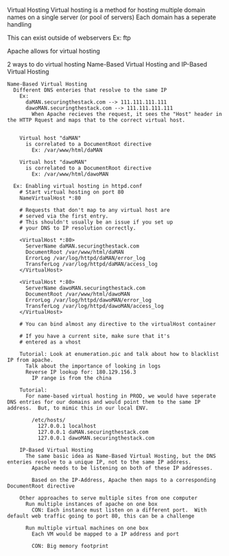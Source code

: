 Virtual Hosting
  Virtual hosting is a method for hosting multiple domain names on a single server (or pool of servers)
    Each domain has a seperate handling

  This can exist outside of webservers
    Ex: ftp

  Apache allows for virtual hosting

  2 ways to do virtual hosting
    Name-Based Virtual Hosting and IP-Based Virtual Hosting


    Name-Based Virtual Hosting
      Different DNS enteries that resolve to the same IP
        Ex:
          daMAN.securingthestack.com --> 111.111.111.111
          dawoMAN.securingthestack.com --> 111.111.111.111
            When Apache recieves the request, it sees the "Host" header in the HTTP Rquest and maps that to the correct virtual host.


        Virtual host "daMAN"
          is correlated to a DocumentRoot directive
            Ex: /var/www/html/daMAN

        Virtual host "dawoMAN"
          is correlated to a DocumentRoot directive
            Ex: /var/www/html/dawoMAN

      Ex: Enabling virtual hosting in httpd.conf
        # Start virtual hosting on port 80
        NameVirtualHost *:80

        # Requests that don't map to any virtual host are
        # served via the first entry.
        # This shouldn't usually be an issue if you set up 
        # your DNS to IP resolution correctly.

        <VirtualHost *:80>
          ServerName daMAN.securingthestack.com
          DocumentRoot /var/www/html/daMAN
          ErrorLog /var/log/httpd/daMAN/error_log
          TransferLog /var/log/httpd/daMAN/access_log
        </VirtualHost>

        <VirtualHost *:80>
          ServerName dawoMAN.securingthestack.com
          DocumentRoot /var/www/html/dawoMAN
          ErrorLog /var/log/httpd/dawoMAN/error_log
          TransferLog /var/log/httpd/dawoMAN/access_log
        </VirtualHost>

        # You can bind almost any directive to the virtualHost container

        # If you have a current site, make sure that it's
        # entered as a vhost

        Tutorial: Look at enumeration.pic and talk about how to blacklist IP from apache.
          Talk about the importance of looking in logs
          Reverse IP lookup for: 180.129.156.3
            IP range is from the china

        Tutorial:
          For name-based virtual hosting in PROD, we would have seperate DNS entries for our domains and would point them to the same IP address.  But, to mimic this in our local ENV.

            /etc/hosts/
              127.0.0.1 localhost
              127.0.0.1 daMAN.securingthestack.com
              127.0.0.1 dawoMAN.securingthestack.com

        IP-Based Virtual Hosting
          The same basic idea as Name-Based Virtual Hosting, but the DNS enteries resolve to a unique IP, not to the same IP address.
            Apache needs to be listening on both of these IP addresses.

            Based on the IP-Address, Apache then maps to a corresponding DocumentRoot directive

        Other approaches to serve multiple sites from one computer
          Run multiple instances of apache on one box
            CON: Each instance must listen on a different port.  With default web traffic going to port 80, this can be a challenge

          Run multiple virtual machines on one box
            Each VM would be mapped to a IP address and port

            CON: Big memory footprint
              




